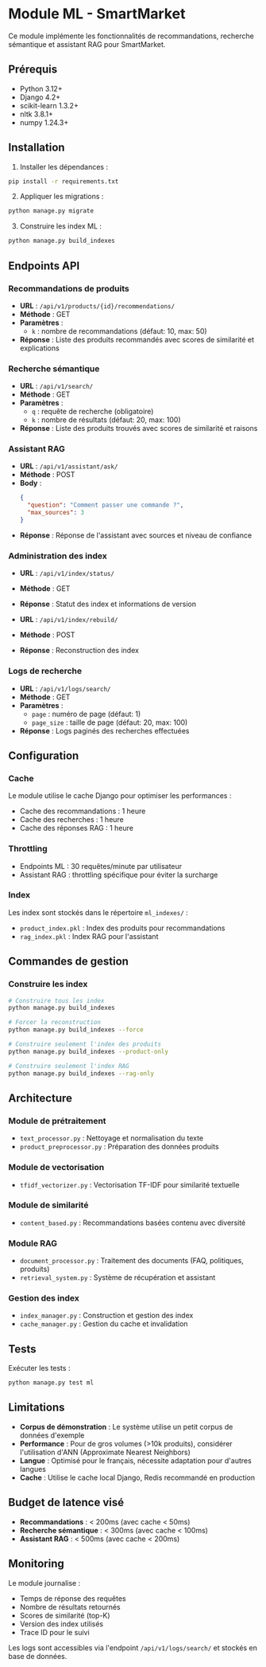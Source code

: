 # Module ML - SmartMarket

Ce module implémente les fonctionnalités de recommandations, recherche sémantique et assistant RAG pour SmartMarket.

## Prérequis

- Python 3.12+
- Django 4.2+
- scikit-learn 1.3.2+
- nltk 3.8.1+
- numpy 1.24.3+

## Installation

1. Installer les dépendances :
```bash
pip install -r requirements.txt
```

2. Appliquer les migrations :
```bash
python manage.py migrate
```

3. Construire les index ML :
```bash
python manage.py build_indexes
```

## Endpoints API

### Recommandations de produits
- **URL** : `/api/v1/products/{id}/recommendations/`
- **Méthode** : GET
- **Paramètres** :
  - `k` : nombre de recommandations (défaut: 10, max: 50)
- **Réponse** : Liste des produits recommandés avec scores de similarité et explications

### Recherche sémantique
- **URL** : `/api/v1/search/`
- **Méthode** : GET
- **Paramètres** :
  - `q` : requête de recherche (obligatoire)
  - `k` : nombre de résultats (défaut: 20, max: 100)
- **Réponse** : Liste des produits trouvés avec scores de similarité et raisons

### Assistant RAG
- **URL** : `/api/v1/assistant/ask/`
- **Méthode** : POST
- **Body** :
  ```json
  {
    "question": "Comment passer une commande ?",
    "max_sources": 3
  }
  ```
- **Réponse** : Réponse de l'assistant avec sources et niveau de confiance

### Administration des index
- **URL** : `/api/v1/index/status/`
- **Méthode** : GET
- **Réponse** : Statut des index et informations de version

- **URL** : `/api/v1/index/rebuild/`
- **Méthode** : POST
- **Réponse** : Reconstruction des index

### Logs de recherche
- **URL** : `/api/v1/logs/search/`
- **Méthode** : GET
- **Paramètres** :
  - `page` : numéro de page (défaut: 1)
  - `page_size` : taille de page (défaut: 20, max: 100)
- **Réponse** : Logs paginés des recherches effectuées

## Configuration

### Cache
Le module utilise le cache Django pour optimiser les performances :
- Cache des recommandations : 1 heure
- Cache des recherches : 1 heure
- Cache des réponses RAG : 1 heure

### Throttling
- Endpoints ML : 30 requêtes/minute par utilisateur
- Assistant RAG : throttling spécifique pour éviter la surcharge

### Index
Les index sont stockés dans le répertoire `ml_indexes/` :
- `product_index.pkl` : Index des produits pour recommandations
- `rag_index.pkl` : Index RAG pour l'assistant

## Commandes de gestion

### Construire les index
```bash
# Construire tous les index
python manage.py build_indexes

# Forcer la reconstruction
python manage.py build_indexes --force

# Construire seulement l'index des produits
python manage.py build_indexes --product-only

# Construire seulement l'index RAG
python manage.py build_indexes --rag-only
```

## Architecture

### Module de prétraitement
- `text_processor.py` : Nettoyage et normalisation du texte
- `product_preprocessor.py` : Préparation des données produits

### Module de vectorisation
- `tfidf_vectorizer.py` : Vectorisation TF-IDF pour similarité textuelle

### Module de similarité
- `content_based.py` : Recommandations basées contenu avec diversité

### Module RAG
- `document_processor.py` : Traitement des documents (FAQ, politiques, produits)
- `retrieval_system.py` : Système de récupération et assistant

### Gestion des index
- `index_manager.py` : Construction et gestion des index
- `cache_manager.py` : Gestion du cache et invalidation

## Tests

Exécuter les tests :
```bash
python manage.py test ml
```

## Limitations

- **Corpus de démonstration** : Le système utilise un petit corpus de données d'exemple
- **Performance** : Pour de gros volumes (>10k produits), considérer l'utilisation d'ANN (Approximate Nearest Neighbors)
- **Langue** : Optimisé pour le français, nécessite adaptation pour d'autres langues
- **Cache** : Utilise le cache local Django, Redis recommandé en production

## Budget de latence visé

- **Recommandations** : < 200ms (avec cache < 50ms)
- **Recherche sémantique** : < 300ms (avec cache < 100ms)
- **Assistant RAG** : < 500ms (avec cache < 200ms)

## Monitoring

Le module journalise :
- Temps de réponse des requêtes
- Nombre de résultats retournés
- Scores de similarité (top-K)
- Version des index utilisés
- Trace ID pour le suivi

Les logs sont accessibles via l'endpoint `/api/v1/logs/search/` et stockés en base de données.
